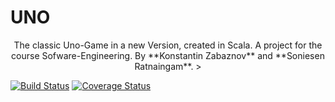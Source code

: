 # UNO

<p align=center
![Logo](src/main/Pics/UNO-Logo.png)<br/>
The classic Uno-Game in a new Version, created in Scala.  
A project for the course Sofware-Engineering.  
By **Konstantin Zabaznov** and **Soniesen Ratnaingam**.  >


[![Build Status](https://travis-ci.com/konstantinz001/UNO.svg?branch=master)](https://travis-ci.com/konstantinz001/UNO)
[![Coverage Status](https://coveralls.io/repos/github/konstantinz001/UNO/badge.svg?branch=master)](https://coveralls.io/github/konstantinz001/UNO?branch=master)


